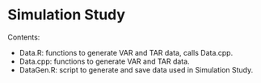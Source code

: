 # Simulation Study

Contents:
- Data.R: functions to generate VAR and TAR data, calls Data.cpp.
- Data.cpp: functions to generate VAR and TAR data.
- DataGen.R: script to generate and save data used in Simulation Study.
